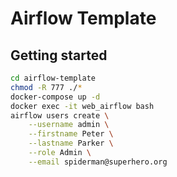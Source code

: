 # Airflow Template

## Getting started

```bash
cd airflow-template
chmod -R 777 ./*
docker-compose up -d
docker exec -it web_airflow bash
airflow users create \
    --username admin \
    --firstname Peter \
    --lastname Parker \
    --role Admin \
    --email spiderman@superhero.org
```
